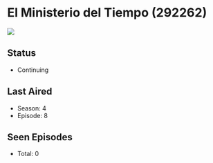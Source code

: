 # El Ministerio del Tiempo (292262)

<img src="https://dg31sz3gwrwan.cloudfront.net/poster/292262/1061956-0-optimized.jpg" />

## Status
* Continuing
## Last Aired
* Season: 4
* Episode: 8
## Seen Episodes
* Total: 0
